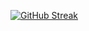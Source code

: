[![GitHub Streak](https://github-readme-streak-stats.herokuapp.com/?user=notforgiving)](https://git.io/streak-stats)
